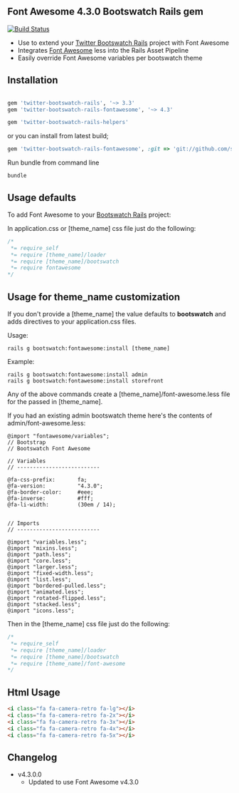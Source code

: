 ## Font Awesome 4.3.0 Bootswatch Rails gem

[![Build Status](https://travis-ci.org/scottvrosenthal/twitter-bootswatch-rails-fontawesome.png?branch=master)](https://travis-ci.org/scottvrosenthal/twitter-bootswatch-rails-fontawesome)

  - Use to extend your [Twitter Bootswatch Rails](https://github.com/scottvrosenthal/twitter-bootswatch-rails) project with Font Awesome
  - Integrates [Font Awesome](http://fortawesome.github.io/Font-Awesome) less into the Rails Asset Pipeline
  - Easily override Font Awesome variables per bootswatch theme

## Installation

```ruby

gem 'twitter-bootswatch-rails', '~> 3.3'
gem 'twitter-bootswatch-rails-fontawesome', '~> 4.3'

gem 'twitter-bootswatch-rails-helpers'
```

or you can install from latest build;

```ruby
gem 'twitter-bootswatch-rails-fontawesome', :git => 'git://github.com/scottvrosenthal/twitter-bootswatch-rails-fontawesome.git'
```

Run bundle from command line

    bundle


## Usage defaults

To add Font Awesome to your [Bootswatch Rails](https://github.com/scottvrosenthal/twitter-bootswatch-rails) project:

In application.css or [theme_name] css file just do the following:

```css
/*
 *= require_self
 *= require [theme_name]/loader
 *= require [theme_name]/bootswatch
 *= require fontawesome
*/
```

## Usage for theme_name customization

If you don't provide a [theme_name] the value defaults to **bootswatch** and adds directives to your application.css files.


Usage:


    rails g bootswatch:fontawesome:install [theme_name]

Example:


    rails g bootswatch:fontawesome:install admin
    rails g bootswatch:fontawesome:install storefront


Any of the above commands create a [theme_name]/font-awesome.less file for the passed in [theme_name].

If you had an existing admin bootswatch theme here's the contents of admin/font-awesome.less:


```less
@import "fontawesome/variables";
// Bootstrap
// Bootswatch Font Awesome

// Variables
// --------------------------

@fa-css-prefix:       fa;
@fa-version:          "4.3.0";
@fa-border-color:     #eee;
@fa-inverse:          #fff;
@fa-li-width:         (30em / 14);


// Imports
// --------------------------

@import "variables.less";
@import "mixins.less";
@import "path.less";
@import "core.less";
@import "larger.less";
@import "fixed-width.less";
@import "list.less";
@import "bordered-pulled.less";
@import "animated.less";
@import "rotated-flipped.less";
@import "stacked.less";
@import "icons.less";
```

Then in the [theme_name] css file just do the following:

```css
/*
 *= require_self
 *= require [theme_name]/loader
 *= require [theme_name]/bootswatch
 *= require [theme_name]/font-awesome
*/
```

## Html Usage

```html
<i class="fa fa-camera-retro fa-lg"></i>
<i class="fa fa-camera-retro fa-2x"></i>
<i class="fa fa-camera-retro fa-3x"></i>
<i class="fa fa-camera-retro fa-4x"></i>
<i class="fa fa-camera-retro fa-5x"></i>
```

## Changelog

  - v4.3.0.0
    * Updated to use Font Awesome v4.3.0
